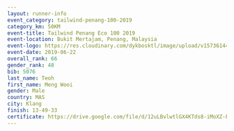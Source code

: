 ```yaml
--- 
layout: runner-info 
event_category: tailwind-penang-100-2019 
category_km: 50KM 
event-title: Tailwind Penang Eco 100 2019 
event-location: Bukit Mertajam, Penang, Malaysia 
event-logo: https://res.cloudinary.com/dykbosktl/image/upload/v1573614442/Logo/Logo_gqlzi3.jpg 
event-date: 2019-06-22 
overall_rank: 66
gender_rank: 48
bib: 5076
last_name: Teoh
first_name: Meng Wooi
gender: Male
country: MAS
city: Klang
finish: 13-49-33
certificate: https://drive.google.com/file/d/12uLBvlwtlGX4KTds8-iMoXZ-FkK77Q/view?usp=sharing
--- 
```


